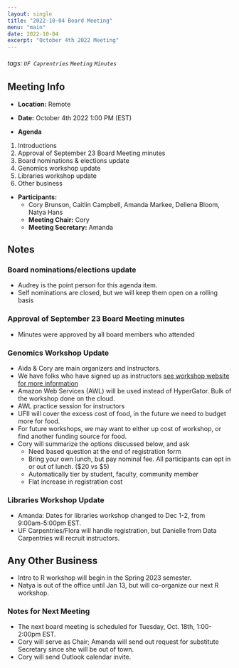 ```yaml
---
layout: single
title: "2022-10-04 Board Meeting"
menu: "main"
date: 2022-10-04
excerpt: "October 4th 2022 Meeting"
---
```


###### tags: `UF Caprentries` `Meeting` `Minutes`

## Meeting Info

- **Location:** Remote
- **Date:** October 4th 2022 1:00 PM (EST)

- **Agenda**
1. Introductions
2. Approval of September 23 Board Meeting minutes
3. Board nominations & elections update
4. Genomics workshop update
5. Libraries workshop update
6. Other business


- **Participants:**
    - Cory Brunson, Caitlin Campbell, Amanda Markee, Dellena Bloom, Natya Hans
    - **Meeting Chair:** Cory
    - **Meeting Secretary:** Amanda

## Notes
<!-- Other important details discussed during the meeting can be entered here. -->

### Board nominations/elections update
* Audrey is the point person for this agenda item.
* Self nominations are closed, but we will keep them open on a rolling basis

### Approval of September 23 Board Meeting minutes
* Minutes were approved by all board members who attended

### Genomics Workshop Update
* Aida & Cory are main organizers and instructors.
* We have folks who have signed up as instructors [see workshop website for more information](https://uf-carpentry.github.io/2022-10-10-ufl/)
* Amazon Web Services (AWL) will be used instead of HyperGator. Bulk of the workshop done on the cloud.
* AWL practice session for instructors 
* UFII will cover the excess cost of food, in the future we need to budget more for food.
* For future workshops, we may want to either up cost of workshop, or find another funding source for food.
* Cory will summarize the options discussed below, and ask 
    - Need based question at the end of registration form
    - Bring your own lunch, but pay nominal fee. All participants can opt in or out of lunch. ($20 vs $5)
    - Automatically tier by student, faculty, community member
    - Flat increase in registration cost

### Libraries Workshop Update
* Amanda: Dates for libraries workshop changed to Dec 1-2, from 9:00am-5:00pm EST.
* UF Carpentries/Flora will handle registration, but Danielle from Data Carpentries will recruit instructors.

## Any Other Business
* Intro to R workshop will begin in the Spring 2023 semester.
* Natya is out of the office until Jan 13, but will co-organize our next R workshop.

### Notes for Next Meeting
* The next board meeting is scheduled for Tuesday, Oct. 18th, 1:00-2:00pm EST. 
* Cory will serve as Chair; Amanda will send out request for substitute Secretary since she will be out of town.
* Cory will send Outlook calendar invite.

